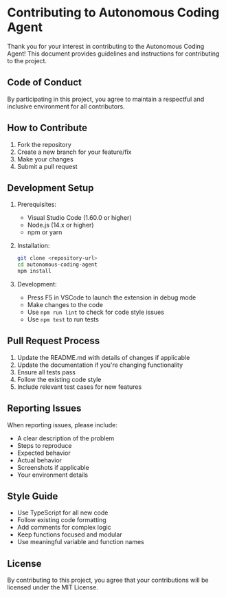 # Contributing to Autonomous Coding Agent

Thank you for your interest in contributing to the Autonomous Coding Agent! This document provides guidelines and instructions for contributing to the project.

## Code of Conduct

By participating in this project, you agree to maintain a respectful and inclusive environment for all contributors.

## How to Contribute

1. Fork the repository
2. Create a new branch for your feature/fix
3. Make your changes
4. Submit a pull request

## Development Setup

1. Prerequisites:
   - Visual Studio Code (1.60.0 or higher)
   - Node.js (14.x or higher)
   - npm or yarn

2. Installation:
   ```bash
   git clone <repository-url>
   cd autonomous-coding-agent
   npm install
   ```

3. Development:
   - Press F5 in VSCode to launch the extension in debug mode
   - Make changes to the code
   - Use `npm run lint` to check for code style issues
   - Use `npm test` to run tests

## Pull Request Process

1. Update the README.md with details of changes if applicable
2. Update the documentation if you're changing functionality
3. Ensure all tests pass
4. Follow the existing code style
5. Include relevant test cases for new features

## Reporting Issues

When reporting issues, please include:

- A clear description of the problem
- Steps to reproduce
- Expected behavior
- Actual behavior
- Screenshots if applicable
- Your environment details

## Style Guide

- Use TypeScript for all new code
- Follow existing code formatting
- Add comments for complex logic
- Keep functions focused and modular
- Use meaningful variable and function names

## License

By contributing to this project, you agree that your contributions will be licensed under the MIT License.